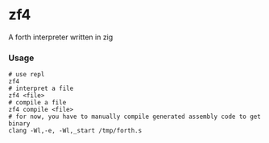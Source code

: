 # zf4

A forth interpreter written in zig

### Usage

```shell
# use repl
zf4
# interpret a file
zf4 <file>
# compile a file
zf4 compile <file>
# for now, you have to manually compile generated assembly code to get binary
clang -Wl,-e, -Wl,_start /tmp/forth.s
```
